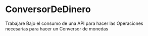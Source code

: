 # ConversorDeDinero
Trabajare Bajo el consumo de una API para hacer las Operaciones necesarias para hacer un Conversor de monedas
